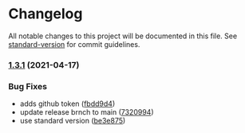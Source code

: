 # Changelog

All notable changes to this project will be documented in this file. See [standard-version](https://github.com/conventional-changelog/standard-version) for commit guidelines.

### [1.3.1](https://github.com/concords/ledger/compare/v1.9.1...v1.3.1) (2021-04-17)


### Bug Fixes

* adds github token ([fbdd9d4](https://github.com/concords/ledger/commit/fbdd9d4e4c3ed3aada50a0c32e3d4e87ee656d3e))
* update release brnch to main ([7320994](https://github.com/concords/ledger/commit/7320994b6b709b8665e6d0b548d5c918b8fb3faf))
* use standard version ([be3e875](https://github.com/concords/ledger/commit/be3e875cf4d1a448b8f75139a33091d2d0c9fb37))
